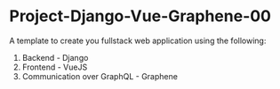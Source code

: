 # Project-Django-Vue-Graphene-00

A template to create you fullstack web application using the following:
1. Backend - Django
2. Frontend - VueJS
3. Communication over GraphQL - Graphene
